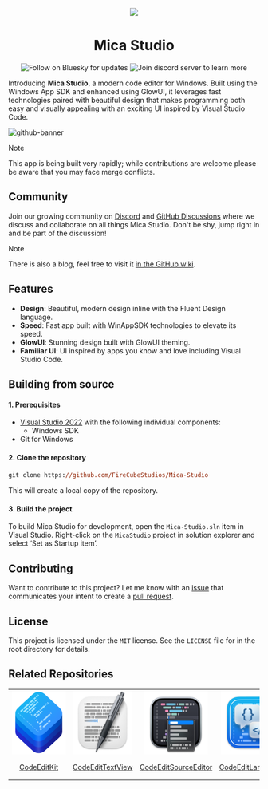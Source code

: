 <p align="center">
  <img src="https://github.com/FireCubeStudios/Mica-Studio/blob/main/eng/PackageLogo.png?raw=true" height="128">
  <h1 align="center">Mica Studio</h1>
</p>

<p align="center">
  <!--<a style="text-decoration:none" href="https://github.com/FireCubeStudios/Mica-Studio/actions/workflows/ci.yml">
    <img src="https://github.com/FireCubeStudios/Mica-Studio/actions/workflows/ci.yml/badge.svg" alt="CI Status" /></a>-->
  <a style="text-decoration:none" href="https://bsky.app/profile/firecube.bsky.social">
    <img src="https://img.shields.io/badge/Bluesky-Follow-blue" alt="Follow on Bluesky for updates" /></a>
  <a style="text-decoration:none" href="https://dsc.gg/devsanx">
    <img src="https://img.shields.io/discord/714581497222398064?label=Discord&color=7289da" alt="Join discord server to learn more" /></a>
</p>

Introducing **Mica Studio**, a modern code editor for Windows. Built using the Windows App SDK and enhanced using GlowUI, it leverages fast technologies paired with beautiful design that makes programming both easy and visually appealing with an exciting UI inspired by Visual Studio Code.

<img width="1012" alt="github-banner" src="https://user-images.githubusercontent.com/806104/194004176-3143d19f-1ad9-449c-bd41-8c4f9998f44b.png">

> [!NOTE]
> This app is being built very rapidly; while contributions are welcome please be aware that you may face merge conflicts.

## Community

Join our growing community on [Discord](https://dsc.gg/devsanx) and [GitHub Discussions](https://github.com/FireCubeStudios/Mica-Studio/discussions) where we discuss and collaborate on all things Mica Studio. Don't be shy, jump right in and be part of the discussion!

> [!NOTE]
> There is also a blog, feel free to visit it [in the GitHub wiki](https://github.com/FireCubeStudios/Mica-Studio/wiki).

## Features

- **Design**: Beautiful, modern design inline with the Fluent Design language.
- **Speed**: Fast app built with WinAppSDK technologies to elevate its speed.
- **GlowUI**: Stunning design built with GlowUI theming.
- **Familiar UI**: UI inspired by apps you know and love including Visual Studio Code.

## Building from source

#### 1. Prerequisites

- [Visual Studio 2022](https://visualstudio.microsoft.com/vs/) with the following individual components:
    - Windows SDK
- Git for Windows

#### 2. Clone the repository

```ps
git clone https://github.com/FireCubeStudios/Mica-Studio
```

This will create a local copy of the repository.

#### 3. Build the project

To build Mica Studio for development, open the `Mica-Studio.sln` item in Visual Studio. Right-click on the `MicaStudio` project in solution explorer and select ‘Set as Startup item’.

## Contributing

Want to contribute to this project? Let me know with an [issue](https://github.com/FireCubeStudios/Mica-Studio/issues) that communicates your intent to create a [pull request](https://github.com/FireCubeStudios/Mica-Studio/pulls).

<!--Looking for a place to start? Check out the [task board](https://github.com/users/FireCubeStudios/projects/2), where you can sort tasks by size and priority.-->

## License

This project is licensed under the `MIT` license. See the `LICENSE` file for in the root directory for details.

## Related Repositories

<table>
  <tr>
    <td align="center">
      <a href="https://github.com/CodeEditApp/CodeEditKit">
        <img src="https://github.com/CodeEditApp/CodeEditKit/blob/main/.github/CodeEditKit-Icon-128@2x.png?raw=true" height="128">
      </a>
      <p>&nbsp;&nbsp;&nbsp;&nbsp;<a href="https://github.com/CodeEditApp/CodeEditKit">CodeEditKit</a>&nbsp;&nbsp;&nbsp;&nbsp;</p>
    </td>
    <td align="center">
      <a href="https://github.com/CodeEditApp/CodeEditTextView">
        <img src="https://github.com/CodeEditApp/CodeEditTextView/blob/main/.github/CodeEditTextView-Icon-128@2x.png?raw=true" height="128">
      </a>
      <p><a href="https://github.com/CodeEditApp/CodeEditTextView">CodeEditTextView</a></p>
    </td>
    <td align="center">
      <a href="https://github.com/CodeEditApp/CodeEditSourceEditor">
        <img src="https://github.com/CodeEditApp/CodeEditTextView/blob/main/.github/CodeEditSourceEditor-Icon-128@2x.png?raw=true" height="128">
      </a>
      <p><a href="https://github.com/CodeEditApp/CodeEditSourceEditor">CodeEditSourceEditor</a></p>
    </td>
    <td align="center">
      <a href="https://github.com/CodeEditApp/CodeEditLanguages">
        <img src="https://github.com/CodeEditApp/CodeEditLanguages/blob/main/.github/CodeEditLanguages-Icon-128@2x.png?raw=true" height="128">
      </a>
      <p><a href="https://github.com/CodeEditApp/CodeEditLanguages">CodeEditLanguages</a></p>
    </td>
    <td align="center">
      <a href="https://github.com/CodeEditApp/CodeEditCLI">
        <img src="https://github.com/CodeEditApp/CodeEditCLI/blob/main/.github/CodeEditCLI-Icon-128@2x.png?raw=true" height="128">
      </a>
      <p>&nbsp;&nbsp;&nbsp;&nbsp;<a href="https://github.com/CodeEditApp/CodeEditCLI">CodeEditCLI</a>&nbsp;&nbsp;&nbsp;&nbsp;</p>
    </td>
  </tr>
</table>
